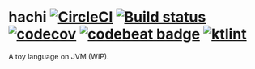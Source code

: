 # hachi [![CircleCI](https://circleci.com/gh/hachi-lang/hachi.svg?style=shield)](https://circleci.com/gh/hachi-lang/hachi) [![Build status](https://ci.appveyor.com/api/projects/status/3e14ljy1ylu69bn9/branch/master?svg=true)](https://ci.appveyor.com/project/Frederick-S/hachi/branch/master) [![codecov](https://codecov.io/gh/hachi-lang/hachi/branch/master/graph/badge.svg)](https://codecov.io/gh/hachi-lang/hachi) [![codebeat badge](https://codebeat.co/badges/7dbf77ac-37a6-4b14-a83f-542678f164ec)](https://codebeat.co/projects/github-com-hachi-lang-hachi-master) [![ktlint](https://img.shields.io/badge/code%20style-%E2%9D%A4-FF4081.svg)](https://ktlint.github.io/)
A toy language on JVM (WIP).
